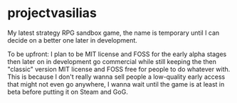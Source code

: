 # projectvasilias
My latest strategy RPG sandbox game, the name is temporary until I can decide on a better one later in development.

To be upfront: I plan to be MIT license and FOSS for the early alpha stages then later on in development go commercial while still keeping the then "classic" version MIT license and FOSS free for people to do whatever with. This is because I don't really wanna sell people a low-quality early access that might not even go anywhere, I wanna wait until the game is at least in beta before putting it on Steam and GoG.



